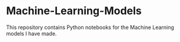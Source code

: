 # Machine-Learning-Models
This repository contains Python notebooks for the Machine Learning models I have made.
